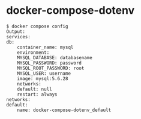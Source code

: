 # docker-compose-dotenv

    $ docker compose config 
    Output:
    services:
    db:
        container_name: mysql
        environment:
        MYSQL_DATABASE: databasename
        MYSQL_PASSWORD: password
        MYSQL_ROOT_PASSWORD: root
        MYSQL_USER: username
        image: mysql:5.6.28
        networks:
        default: null
        restart: always
    networks:
    default:
        name: docker-compose-dotenv_default